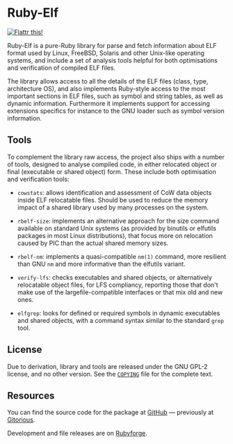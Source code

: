 Ruby-Elf
========

[![Flattr this!](http://api.flattr.com/button/flattr-badge-large.png)](https://flattr.com/thing/27866/Ruby-Elf)

Ruby-Elf is a pure-Ruby library for parse and fetch information about
ELF format used by Linux, FreeBSD, Solaris and other Unix-like
operating systems, and include a set of analysis tools helpful for
both optimisations and verification of compiled ELF files.

The library allows access to all the details of the ELF files (class,
type, architecture OS), and also implements Ruby-style access to the
most important sections in ELF files, such as symbol and string
tables, as well as dynamic information. Furthermore it implements
support for accessing extensions specifics for instance to the GNU
loader such as symbol version information.

Tools
-----

To complement the library raw access, the project also ships with a
number of tools, designed to analyse compiled code, in either
relocated object or final (executable or shared object) form. These
include both optimisation and verification tools:

 * `cowstats`: allows identification and assessment of CoW data
   objects inside ELF relocatable files. Should be used to reduce the
   memory impact of a shared library used by many processes on the
   system.

 * `rbelf-size`: implements an alternative approach for the size
   command available on standard Unix systems (as provided by binutils
   or elfutils packages in most Linux distributions), that focus more
   on relocation caused by PIC than the actual shared memory sizes.

 * `rbelf-nm`: implements a quasi-compatible `nm(1)` command, more
   resilient than GNU `nm` and more informative than the elfutils
   variant.
 
 * `verify-lfs`: checks executables and shared objects, or
   alternatively relocatable object files, for LFS compliancy,
   reporting those that don't make use of the largefile-compatible
   interfaces or that mix old and new ones.
 
 * `elfgrep`: looks for defined or required symbols in dynamic
   executables and shared objects, with a command syntax similar to
   the standard `grep` tool.
   
License
-------

Due to derivation, library and tools are released under the GNU GPL-2
license, and no other version. See the [`COPYING`](COPYING) file for
the complete text.

Resources
---------

You can find the source code for the package at
[GitHub](https://github.com/Flameeyes/ruby-elf) — previously at
[Gitorious](https://gitorious.org/ruby-elf).

Development and file releases are on
[Rubyforge](http://rubyforge.org/projects/ruby-elf/).
